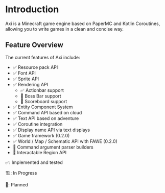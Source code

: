 # Introduction

Axi is a Minecraft game engine based on PaperMC and Kotlin
Coroutines, allowing you to write games in a clean and
concise way.

## Feature Overview

The current features of Axi include:

- ✅ Resource pack API
- ✅ Font API
- ✅ Sprite API
- ✅ Rendering API
  - ✅ Actionbar support
  - 📝 Boss Bar support
  - 📝 Scoreboard support
- ✅ Entity Component System
- ✅ Command API based on cloud
- ✅ Text API based on adventure
- ✅ Coroutine integration
- ✅ Display name API via text displays
- ✅ Game framework (0.2.0)
- ✅ World / Map / Schematic API with FAWE (0.2.0)
- 📝 Command argument parser builders
- 📝 Interactable Region API

✅: Implemented and tested

🏗️: In Progress

📝: Planned
